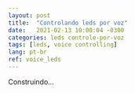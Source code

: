 ```yaml
---
layout: post
title:  "Controlando leds por voz"
date:   2021-02-13 10:00:04 -0300
categories: leds controle-por-voz
tags: [leds, voice controlling]
lang: pt-br
ref: voice_leds
---
```

Construindo...
